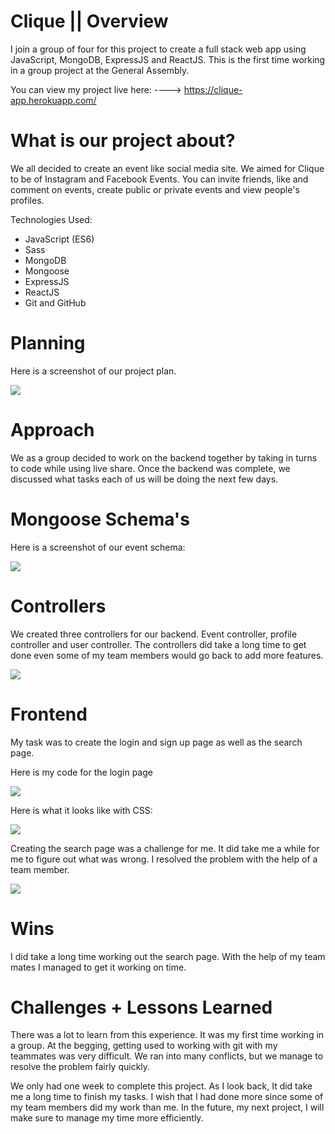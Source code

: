 # Clique  || Overview
I join a group of four for this project to create a full stack web app using JavaScript,  MongoDB, ExpressJS and ReactJS. This is the first time working in a group project at the General Assembly.

You can view my project live here: ----> https://clique-app.herokuapp.com/



# What is our project about?

We all decided to create an event like social media site. We aimed for Clique to be of  Instagram and Facebook Events. You can invite friends, like and comment on events, create public or private events and view people's profiles.


Technologies Used:

* JavaScript (ES6)
* Sass
* MongoDB
* Mongoose
* ExpressJS
* ReactJS
* Git and GitHub

# Planning

Here is a screenshot of our project plan.

![](img/project3.png)

# Approach
We as a group decided to work on the backend together by taking in turns to code while using live share. Once the backend was complete, we discussed what tasks each of us will be doing the next few days.

# Mongoose Schema's
Here is a screenshot of our event schema:

![](img/event.png)

# Controllers

We created three controllers for our backend. Event controller, profile controller and user controller. The controllers did take a long time to get done even some of my team members would go back to add more features.

![](img/controller.png)


# Frontend

My task was to create the login and sign up page as well as the search page.

Here is my code for the login page

![](img/login.png)

Here is what it looks like with CSS:

![](img/p3.png)

Creating the search page was a challenge for me. It did take me a while for me to figure out what was wrong. I resolved the problem with the help of a team member.

![](img/searchbar.png)

# Wins 
I did take a long time working out the search page. With the help of my team mates I managed to get it working on time. 


# Challenges + Lessons Learned
There was a lot to learn from this experience. It was my first time working in a group. At the begging, getting used to working with git with my teammates was very difficult. We ran into many conflicts, but we manage to resolve the problem fairly quickly. 

We only had one week to complete this project. As I look back, It did take me a long time to finish my tasks. I wish that I had done more since some of my team members did my work than me. In the future, my next project, I will make sure to manage my time more efficiently.
